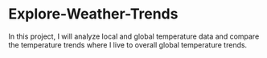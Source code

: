 # Explore-Weather-Trends

In this project, I will analyze local and global temperature data and compare the temperature trends where I live to overall global temperature trends.
